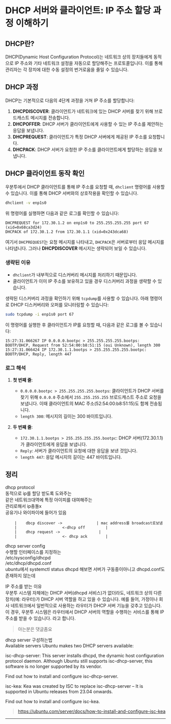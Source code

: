# DHCP 서버와 클라이언트: IP 주소 할당 과정 이해하기

## DHCP란?

DHCP(Dynamic Host Configuration Protocol)는 네트워크 상의 장치들에게 동적으로 IP 주소와 기타 네트워크 설정을 자동으로 할당해주는 프로토콜입니다. 이를 통해 관리자는 각 장치에 대한 수동 설정의 번거로움을 줄일 수 있습니다.

## DHCP 과정

DHCP는 기본적으로 다음의 4단계 과정을 거쳐 IP 주소를 할당합니다:

1. **DHCPDISCOVER**: 클라이언트가 네트워크에 있는 DHCP 서버를 찾기 위해 브로드캐스트 메시지를 전송합니다.
2. **DHCPOFFER**: DHCP 서버가 클라이언트에게 사용할 수 있는 IP 주소를 제안하는 응답을 보냅니다.
3. **DHCPREQUEST**: 클라이언트가 특정 DHCP 서버에게 제공된 IP 주소를 요청합니다.
4. **DHCPACK**: DHCP 서버가 요청한 IP 주소를 클라이언트에게 할당하는 응답을 보냅니다.

## DHCP 클라이언트 동작 확인

우분투에서 DHCP 클라이언트를 통해 IP 주소를 요청할 때, `dhclient` 명령어를 사용할 수 있습니다. 이를 통해 DHCP 서버와의 상호작용을 확인할 수 있습니다.

```bash
dhclient -v enp1s0
```

위 명령어를 실행하면 다음과 같은 로그를 확인할 수 있습니다:

```
DHCPREQUEST for 172.30.1.2 on enp1s0 to 255.255.255.255 port 67 (xid=0x68ca3d24)
DHCPACK of 172.30.1.2 from 172.30.1.1 (xid=0x243dca68)
```

여기서 `DHCPREQUEST`는 요청 메시지를 나타내고, `DHCPACK`은 서버로부터 응답 메시지를 나타냅니다. 그러나 **DHCPDISCOVER** 메시지는 생략되어 보일 수 있습니다.

### 생략된 이유

- `dhclient`가 내부적으로 디스커버리 메시지를 처리하기 때문입니다.
- 클라이언트가 이미 IP 주소를 보유하고 있을 경우 디스커버리 과정을 생략할 수 있습니다.

생략된 디스커버리 과정을 확인하기 위해 `tcpdump`를 사용할 수 있습니다. 아래 명령어로 DHCP 디스커버리와 오퍼를 모니터링할 수 있습니다:

```bash
sudo tcpdump -i enp1s0 port 67
```

이 명령어를 실행한 후 클라이언트가 IP를 요청할 때, 다음과 같은 로그를 볼 수 있습니다:

```
15:27:31.066267 IP 0.0.0.0.bootpc > 255.255.255.255.bootps: BOOTP/DHCP, Request from 52:54:00:b8:51:15 (oui Unknown), length 300
15:27:31.066424 IP 172.30.1.1.bootps > 255.255.255.255.bootpc: BOOTP/DHCP, Reply, length 447
```

### 로그 해석

1. **첫 번째 줄**:

   - `0.0.0.0.bootpc > 255.255.255.255.bootps`: 클라이언트가 DHCP 서버를 찾기 위해 `0.0.0.0` 주소에서 `255.255.255.255` 브로드캐스트 주소로 요청을 보냅니다. 이때 클라이언트의 MAC 주소(52:54:00:b8:51:15)도 함께 전송됩니다.
   - `length 300`: 메시지의 길이는 300 바이트입니다.

2. **두 번째 줄**:
   - `172.30.1.1.bootps > 255.255.255.255.bootpc`: DHCP 서버(172.30.1.1)가 클라이언트에게 응답을 보냅니다.
   - `Reply`: 서버가 클라이언트의 요청에 대한 응답을 보낸 것입니다.
   - `length 447`: 응답 메시지의 길이는 447 바이트입니다.

## 정리

dhcp protocol  
동적으로 ip를 할당 받도록 도와주는  
같은 네트워크대역에 특정 아이피를 대여해주는  
관리로해서 ip충돌x  
공유기나 와이파이에 들어가 있음

```
    |    dbcp discover ->               | mac address를 broadcast로보냄
    |                    <-dhcp off         |
    |    dhcp request ->                 |
    |                    <- dhcp ack        |

```

dhcp server config  
수행할 인터페이스를 지정하는  
/etc/sysconfig/dhcpd  
/etc/dhcp/dhcpd.conf  
ubuntu에서 systemctl status dhcpd 해보면 서버가 구동중이아니고 dhcpd.conf도 존재하지 않는데

IP 주소를 받는 이유  
우분투 시스템 자체에는 DHCP 서버(dhcpd 서비스)가 없더라도, 네트워크 상의 다른 장치(예: 라우터)가 DHCP 서버 역할을 하고 있을 수 있습니다.
예를 들어, 가정이나 회사 네트워크에서 일반적으로 사용하는 라우터가 DHCP 서버 기능을 갖추고 있습니다. 이 경우, 우분투 시스템은 라우터에서 DHCP 서버의 역할을 수행하는 서비스를 통해 IP 주소를 받을 수 있습니다.
라고 합니다.

> 아는분은 댓글좀요

dhcp server 구성하는법  
Available servers
Ubuntu makes two DHCP servers available:

isc-dhcp-server:
This server installs dhcpd, the dynamic host configuration protocol daemon. Although Ubuntu still supports isc-dhcp-server, this software is no longer supported by its vendor.

Find out how to install and configure isc-dhcp-server.

isc-kea:
Kea was created by ISC to replace isc-dhcp-server – It is supported in Ubuntu releases from 23.04 onwards.

Find out how to install and configure isc-kea.

> https://ubuntu.com/server/docs/how-to-install-and-configure-isc-kea

---
